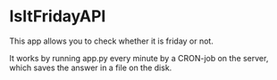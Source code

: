 # IsItFridayAPI

This app allows you to check whether it is friday or not.

It works by running app.py every minute by a CRON-job on the server, which saves the answer in a file on the disk.
